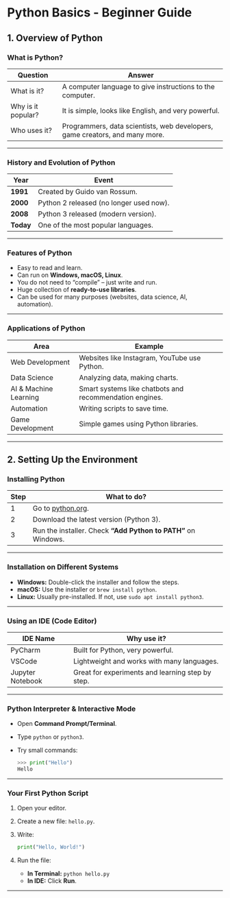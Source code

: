 # Python Basics - Beginner Guide

## 1. Overview of Python

### What is Python?

| **Question**       | **Answer**                                                |
|--------------------|----------------------------------------------------------|
| What is it?        | A computer language to give instructions to the computer. |
| Why is it popular? | It is simple, looks like English, and very powerful.      |
| Who uses it?       | Programmers, data scientists, web developers, game creators, and many more. |

---

### History and Evolution of Python

| **Year**   | **Event**                              |
|------------|----------------------------------------|
| **1991**   | Created by Guido van Rossum.           |
| **2000**   | Python 2 released (no longer used now).|
| **2008**   | Python 3 released (modern version).    |
| **Today**  | One of the most popular languages.     |

---

### Features of Python

- Easy to read and learn.  
- Can run on **Windows, macOS, Linux**.  
- You do not need to “compile” – just write and run.  
- Huge collection of **ready-to-use libraries**.  
- Can be used for many purposes (websites, data science, AI, automation).  

---

### Applications of Python

| **Area**             | **Example**                                    |
|----------------------|------------------------------------------------|
| Web Development      | Websites like Instagram, YouTube use Python.   |
| Data Science         | Analyzing data, making charts.                 |
| AI & Machine Learning| Smart systems like chatbots and recommendation engines. |
| Automation           | Writing scripts to save time.                  |
| Game Development     | Simple games using Python libraries.           |

---

## 2. Setting Up the Environment

### Installing Python

| **Step** | **What to do?**                                |
|----------|------------------------------------------------|
| 1        | Go to [python.org](https://www.python.org/downloads/). |
| 2        | Download the latest version (Python 3).        |
| 3        | Run the installer. Check **“Add Python to PATH”** on Windows. |

---

### Installation on Different Systems

- **Windows:** Double-click the installer and follow the steps.  
- **macOS:** Use the installer or `brew install python`.  
- **Linux:** Usually pre-installed. If not, use `sudo apt install python3`.  

---

### Using an IDE (Code Editor)

| **IDE Name**        | **Why use it?**                              |
|---------------------|----------------------------------------------|
| PyCharm             | Built for Python, very powerful.             |
| VSCode              | Lightweight and works with many languages.   |
| Jupyter Notebook    | Great for experiments and learning step by step. |

---

### Python Interpreter & Interactive Mode

- Open **Command Prompt/Terminal**.  
- Type `python` or `python3`.  
- Try small commands:  

   ```python
   >>> print("Hello")
   Hello

---

### Your First Python Script

1. Open your editor.

2. Create a new file: `hello.py`.

3. Write:

   ```python
   print("Hello, World!")
   ```

4. Run the file:

   * **In Terminal:** `python hello.py`
   * **In IDE:** Click **Run**.

---
